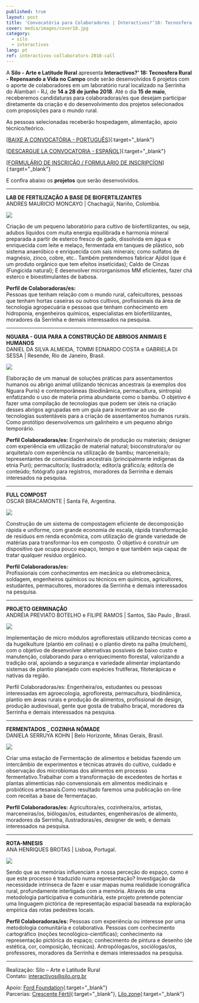```yaml
---
published: true
layout: post
title: 'Convocatória para Colaboradores | Interactivos?’18: Tecnosfera Rural'
cover: media/images/cover18.jpg
category:
  - silo
  - interactivos
lang: pt
ref: interactivos-collaborators-2018-call
---
```


A **Silo - Arte e Latitude Rural** apresenta **Interactivos?’ 18: Tecnosfera Rural - Repensando a Vida no Campo** onde serão desenvolvidos 6 projetos com o aporte de colaboradores em um laboratório rural localizado na Serrinha do Alambari - RJ, de **14 a 28 de junho 2018**. 
Até o dia **15 de maio**, receberemos candidaturas para colaboradoras/es que desejam participar diretamente da criação e do desenvolvimento dos projetos selecionados com proposições para o mundo rural.

As pessoas selecionadas receberão hospedagem, alimentação, apoio técnico/teórico.

  

[[BAIXE A CONVOCATÓRIA - PORTUGUÊS]](/media/docs/colaboradores_convocatoria2018_pt.pdf){:target="_blank"}  

[[DESCARGUE LA CONVOCATORIA - ESPAÑOL]](/media/docs/colaboradores_convocatoria2018_es.pdf){:target="_blank"}  

[[FORMULÁRIO DE INSCRIÇÃO / FORMULARIO DE INSCRIPCÍON]](https://goo.gl/forms/g9lV6sxxVyAf4JsO2){:target="_blank"}


E confira abaixo os **projetos** que serão desenvolvidos.

------------------------------------------------------------------------------------------------------ 

**LAB DE FERTILIZAÇÃO A BASE DE BIOFERTILIZANTES**  
ANDRES MAURICIO MONCAYO | Chachagüí, Nariño, Colombia.

![](/media/images/biofertilizantes.jpg)

Criação de um pequeno laboratório para cultivo de biofertilizantes, ou seja, adubos líquidos com muita energia equilibrada e harmonia mineral preparada a partir de esterco fresco de gado, dissolvida em água e enriquecida com leite e melaço, fermentada em tanques de plástico, sob sistema anaeróbico e enriquecida com sais minerais; como sulfatos de magnésio, zinco, cobre, etc.. Também pretendemos fabricar Ajidol (que é um produto orgânico que tem efeitos inseticidas); Caldo de Cinzas (Fungicida natural); E desenvolver microrganismos MM eficientes, fazer chá esterco e bioestimulantes de babosa.

**Perfil de Colaboradoras/es:**  
Pessoas que tenham relação com o mundo rural, cafeicultores, pessoas que tenham hortas caseiras ou outros cultivos, profissionais da área de  tecnologia agropecuária e pessoas que tenham conhecimento em hidroponia, engenheiros químicos, especialistas em biofertilizantes, moradores da Serrinha e demais interessados na pesquisa. 
  
  
-------------------------------------------------------------------------------------------------------      
  
**NGUARA - GUIA PARA A CONSTRUÇÃO DE ABRIGOS ANIMAIS E HUMANOS**  
DANIEL DA SILVA ALMEIDA, TOMMI EDNARDO COSTA e GABRIELA DI SESSA |  Resende, Rio de Janeiro, Brasil.  
  
![](/media/images/bambu.jpg)
  
Elaboração de um manual de soluções práticas para assentamentos humanos ou abrigo animal utilizando técnicas ancestrais (a exemplos dos Nguara Puris) e contemporâneas (biodinâmica, permacultura, sintropia) enfatizando o uso de materia prima abundante como o bambu. O objetivo é fazer uma compilação de tecnologias que podem ser úteis na criação desses abrigos agrupadas em um guia para incentivar ao uso de tecnologias sustentáveis para a criação de assentamentos humanos rurais. Como protótipo desenvolvemos um galinheiro e um pequeno abrigo temporário. 
								
**Perfil Colaboradoras/es:**
Engenheira/o de produção ou materiais; designer com experiência em utilização de material natural; bioconstrutora/or ou arquiteta/o com experiência na utilização de bambu; marceneira/o; tepresentantes de comunidades ancestrais (principalmente indígenas da etnia Puri); permacultor/a; ilustrador/a; editor/a gráfico/a; editor/a de conteúdo; fotógrafo para registros, moradores da Serrinha e demais interesados na pesquisa.
  
  
-------------------------------------------------------------------------------------------------------
   
   
**FULL COMPOST**    
OSCAR BRACAMONTE | Santa Fé, Argentina.  
  
![](/media/images/fullcompost.jpg)
  
Construção de um sistema de compostagem eficiente de decomposição rápida e uniforme, com grande economia de escala, rápida transformação de resíduos em renda econômica, com utilização de grande variedade de matérias para transformar-los em composto. O objetivo é construir um dispositivo que ocupa pouco espaço, tempo e que também seja capaz de tratar qualquer resíduo orgânico.

**Perfil Colaboradoras/es:**					
Profissionais com conhecimentos em mecânica ou eletromecânica, soldagem, engenheiros químicos ou técnicos em químicos, agricultores, estudantes, permacultores, moradores da Serrinha e demais interessados na pesquisa. 

  
-------------------------------------------------------------------------------------------------------       
        
**PROJETO GERMINAÇÃO**  
ANDRÉIA PREVIATO BOTELHO e FILIPE RAMOS | Santos, São Paulo , Brasil.  
  
![](/media/images/germinacao.jpg)
  
Implementação de micro módulos agroflorestais utilizando técnicas como a da hugelkulture (plantio em colinas) e o plantio direto na palha (mulchem), com o objetivo de desenvolver alternativas possíveis de baixo custo e manutenção, colaborando para o enriquecimento florestal, valorizando a tradição oral, apoiando a segurança e variedade alimentar implantando sistemas de plantio planejado com espécies frutíferas, fitoterápicas e nativas da região.
 
Perfil Colaboradoras/es: 
Engenheira/os, estudantes ou pessoas interessadas em agroecologia, agrofloresta, permacultura, biodinâmica, plantio em áreas rurais e produção de alimentos, profissional de design, produção audiovisual, gente que gosta de trabalho braçal, moradores da Serrinha e demais interessados na pesquisa.
  
  
-------------------------------------------------------------------------------------------------------
  
  
**FERMENTADOS _ COZINHA NÔMADE**  
DANIELA SERRUYA KOHN | Belo Horizonte, Minas Gerais, Brasil.  
  
![](/media/images/fermentados.jpg)

Criar uma estação de Fermentação de alimentos e bebidas fazendo um intercâmbio de experimentos e técnicas através do cultivo, cuidado e observação dos microbiomas dos alimentos em processo fermentativo.Trabalhar com a transformação de excedentes de hortas e plantas alimentícias não convensionais em alimentos medicinais e probióticos artesanais.Como resultado faremos uma publicação on-line com receitas a base de fermentaçao. 
 
**Perfil Colaboradoras/es:**
Agricultora/es, cozinheira/os, artistas, marceneiras/os, biólogas/os, estudantes, engenheiras/os de alimento, moradores da Serrinha, ilustradoras/es, designer de web, e demais interessados na pesquisa. 

  
-------------------------------------------------------------------------------------------------------      
      
**ROTA-MNESIS**  
ANA HENRIQUES BROTAS | Lisboa, Portugal.  
  
![](/media/images/mapas.jpg)
  
Sendo que as memórias influenciam a nossa perceção do espaço, como é que este processo é traduzido numa representação?
Investigação da necessidade intrínseca de fazer e usar mapas numa realidade iconográfica rural, profundamente interligada com a memória. Através de uma metodologia participativa e comunitária, este projeto pretende potenciar uma linguagem pictórica de representação espacial baseada na exploração empírica das rotas pedestres locais.
   
**Perfil Colaboradoras/es:**
Pessoas com experiência ou interesse por uma metodologia comunitária e colaborativa. Pessoas com conhecimento cartográfico (noções tecnológico-científicas); conhecimento na representação pictórica do espaço; conhecimento de pintura e desenho (de estética, cor, composição, técnicas). Antropólogas/os, sociólogas/os, professores, moradores da Serrinha e demais interessados na pesquisa. 
 
  
-------------------------------------------------------------------------------------------------------      
   

  
Realização: Silo – Arte e Latitude Rural  
Contato: [interactivos@silo.org.br](mailto:interactivos@silo.org.br)

Apoio: [Ford Foundation](https://www.fordfoundation.org/){:target="_blank"}  
Parcerias: [Crescente Fértil](http://crescentefertil.org.br/){:target="_blank"}, [Lilo.zone](http://www.lilo.zone/){:target="_blank"}
